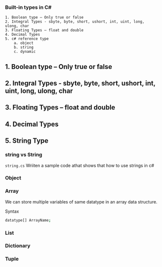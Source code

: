 ### Built-in types in C#
    1. Boolean type – Only true or false   
    2. Integral Types - sbyte, byte, short, ushort, int, uint, long, ulong, char  
    3. Floating Types – float and double  
    4. Decimal Types   
    5. c# reference type
        a. object
        b. string
        c. dynamic   

## 1. Boolean type – Only true or false   
## 2. Integral Types - sbyte, byte, short, ushort, int, uint, long, ulong, char  
## 3. Floating Types – float and double  
## 4. Decimal Types   
## 5. String Type

###  string vs String
`string.cs` Wriiten a sample code athat shows that how to use strings in c#   

### Object

### Array
We can store multiple variables of same datatype in an array data structure.  

Syntax
```sh
datatype[] ArrayName;
```
### List 

### Dictionary

### Tuple

